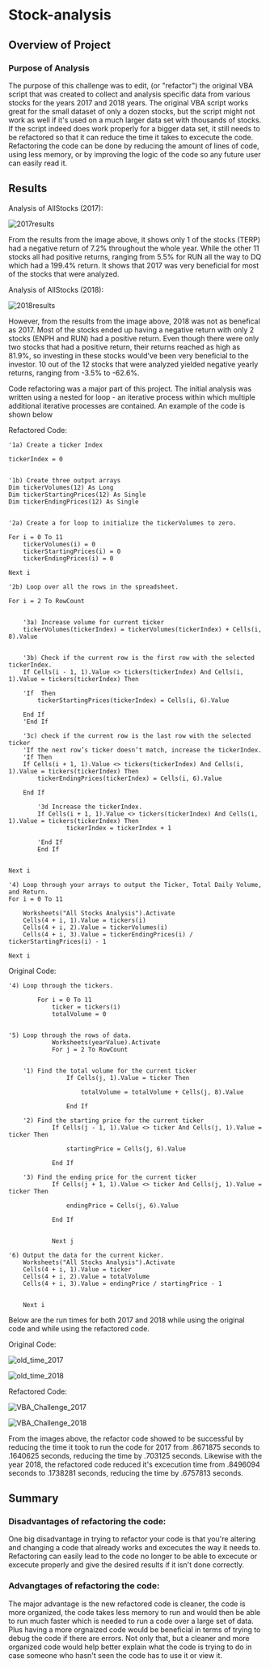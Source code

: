 # Stock-analysis


## Overview of Project

### Purpose of Analysis
The purpose of this challenge was to edit, (or "refactor") the original VBA script that was created to collect and analysis specific data from various stocks for the years 2017 and 2018 years. The original VBA script works great for the small dataset of only a dozen stocks, but the script might not work as well if it's used on a much larger data set with thousands of stocks. If the script indeed does work properly for a bigger data set, it still needs to be refactored so that it can reduce the time it takes to excecute the code. Refactoring the code can be done by reducing the amount of lines of code, using less memory, or by improving the logic of the code so any future user can easily read it.

## Results

Analysis of AllStocks (2017):

![2017results](https://user-images.githubusercontent.com/75760493/105090025-81bf6b80-5a63-11eb-9aa9-d0a05d090a5f.PNG)

From the results from the image above, it shows only 1 of the stocks (TERP) had a negative return of 7.2% throughout the whole year. While the other 11 stocks all had positive returns, ranging from 5.5% for RUN all the way to DQ which had a 199.4% return. It shows that 2017 was very beneficial for most of the stocks that were analyzed.

Analysis of AllStocks (2018):

![2018results](https://user-images.githubusercontent.com/75760493/105090281-d7941380-5a63-11eb-9523-ad6aad266829.PNG)

However, from the results from the image above, 2018 was not as benefical as 2017. Most of the stocks ended up having a negative return with only 2 stocks (ENPH and RUN) had a positive return. Even though there were only two stocks that had a positive return, their returns reached as high as 81.9%, so investing in these stocks would've been very beneficial to the investor. 10 out of the 12 stocks that were analyzed yielded negative yearly returns, ranging from -3.5% to -62.6%.


Code refactoring was a major part of this project. The initial analysis was written using a nested for loop - an iterative process within which multiple additional iterative processes are contained. An example of the code is shown below

Refactored Code:

    '1a) Create a ticker Index

    tickerIndex = 0
    

    '1b) Create three output arrays
    Dim tickerVolumes(12) As Long
    Dim tickerStartingPrices(12) As Single
    Dim tickerEndingPrices(12) As Single
    
    
    '2a) Create a for loop to initialize the tickerVolumes to zero.
    
    For i = 0 To 11
        tickerVolumes(i) = 0
        tickerStartingPrices(i) = 0
        tickerEndingPrices(i) = 0
    
    Next i
    
    '2b) Loop over all the rows in the spreadsheet.
    
    For i = 2 To RowCount
    
    
        '3a) Increase volume for current ticker
        tickerVolumes(tickerIndex) = tickerVolumes(tickerIndex) + Cells(i, 8).Value

        
        '3b) Check if the current row is the first row with the selected tickerIndex.
        If Cells(i - 1, 1).Value <> tickers(tickerIndex) And Cells(i, 1).Value = tickers(tickerIndex) Then
            
        'If  Then
            tickerStartingPrices(tickerIndex) = Cells(i, 6).Value
            
        End If
        'End If
        
        '3c) check if the current row is the last row with the selected ticker
        'If the next row’s ticker doesn’t match, increase the tickerIndex.
        'If Then
        If Cells(i + 1, 1).Value <> tickers(tickerIndex) And Cells(i, 1).Value = tickers(tickerIndex) Then
            tickerEndingPrices(tickerIndex) = Cells(i, 6).Value
        
        End If
        
            '3d Increase the tickerIndex.
            If Cells(i + 1, 1).Value <> tickers(tickerIndex) And Cells(i, 1).Value = tickers(tickerIndex) Then
                    tickerIndex = tickerIndex + 1
        
            'End If
            End If
             

    Next i
    
    '4) Loop through your arrays to output the Ticker, Total Daily Volume, and Return.
    For i = 0 To 11
        
        Worksheets("All Stocks Analysis").Activate
        Cells(4 + i, 1).Value = tickers(i)
        Cells(4 + i, 2).Value = tickerVolumes(i)
        Cells(4 + i, 3).Value = tickerEndingPrices(i) / tickerStartingPrices(i) - 1
        
    Next i


Original Code:

    '4) Loop through the tickers.
    
            For i = 0 To 11
                ticker = tickers(i)
                totalVolume = 0
                
    
    '5) Loop through the rows of data.
                Worksheets(yearValue).Activate
                For j = 2 To RowCount
                    
    
        '1) Find the total volume for the current ticker
                    If Cells(j, 1).Value = ticker Then
                    
                        totalVolume = totalVolume + Cells(j, 8).Value
                    
                    End If
                
        '2) Find the starting price for the current ticker
                If Cells(j - 1, 1).Value <> ticker And Cells(j, 1).Value = ticker Then
                    
                    startingPrice = Cells(j, 6).Value
                    
                End If
        
        '3) Find the ending price for the current ticker
                If Cells(j + 1, 1).Value <> ticker And Cells(j, 1).Value = ticker Then
                    
                    endingPrice = Cells(j, 6).Value
                    
                End If
                
                
                Next j
                
    '6) Output the data for the current kicker.
        Worksheets("All Stocks Analysis").Activate
        Cells(4 + i, 1).Value = ticker
        Cells(4 + i, 2).Value = totalVolume
        Cells(4 + i, 3).Value = endingPrice / startingPrice - 1
                
        
        Next i
        

Below are the run times for both 2017 and 2018 while using the original code and while using the refactored code.

Original Code:

![old_time_2017](https://user-images.githubusercontent.com/75760493/105074449-fd162280-5a4d-11eb-86eb-9d9b50b392a5.PNG)

![old_time_2018](https://user-images.githubusercontent.com/75760493/105074565-259e1c80-5a4e-11eb-9626-9fef607359de.PNG)


Refactored Code:

![VBA_Challenge_2017](https://user-images.githubusercontent.com/75760493/105075354-47e46a00-5a4f-11eb-9819-717f04a9676f.PNG)

![VBA_Challenge_2018](https://user-images.githubusercontent.com/75760493/105075390-529eff00-5a4f-11eb-9e68-85a86a1fc22f.PNG)


From the images above, the refactor code showed to be successful by reducing the time it took to run the code for 2017 from .8671875 seconds to .1640625 seconds, reducing the time by .703125 seconds. Likewise with the year 2018, the refactored code reduced it's excecution time from .8496094 seconds to .1738281 seconds, reducing the time by .6757813 seconds. 


## Summary

### Disadvantages of refactoring the code:

One big disadvantage in trying to refactor your code is that you're altering and changing a code that already works and excecutes the way it needs to. Refactoring can easily lead to the code no longer to be able to excecute or excecute properly and give the desired results if it isn't done correctly.

### Advangtages of refactoring the code:

The major advantage is the new refactored code is cleaner, the code is more organized, the code takes less memory to run and would then be able to run much faster which is needed to run a code over a large set of data. Plus having a more orgnaized code would be beneficial in terms of trying to debug the code if there are errors. Not only that, but a cleaner and more organized code would help better explain what the code is trying to do in case someone who hasn't seen the code has to use it or view it. 


